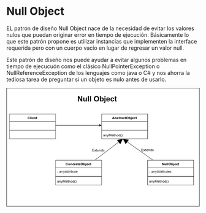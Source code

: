 # Null Object

EL patrón de diseño Null Object nace de la necesidad de evitar los valores nulos que puedan originar error en tiempo de ejecución. Básicamente lo que este patrón propone es utilizar instancias que implementen la interface requerida pero con un cuerpo vacío en lugar de regresar un valor null.

Este patrón de diseño nos puede ayudar a evitar algunos problemas en tiempo de ejecucuón como el clásico NullPointerException o NullReferenceException de los lenguajes como java o C# y nos ahorra la tediosa tarea de preguntar si un objeto es nulo antes de usarlo.

<img src="NullObject.png" alt="NullObject" />
